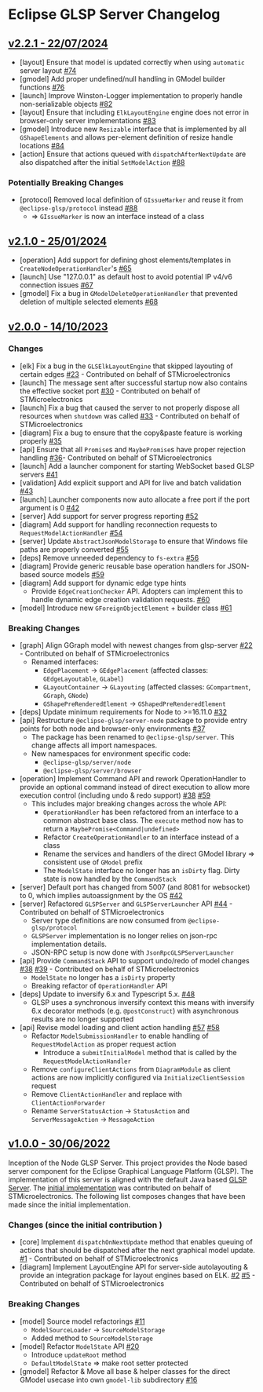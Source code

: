 # Eclipse GLSP Server Changelog

## [v2.2.1 - 22/07/2024](https://github.com/eclipse-glsp/glsp-server-node/releases/tag/v2.2.1)

-   [layout] Ensure that model is updated correctly when using `automatic` server layout [#74](https://github.com/eclipse-glsp/glsp-server-node/pull/74)
-   [gmodel] Add proper undefined/null handling in GModel builder functions [#76](https://github.com/eclipse-glsp/glsp-server-node/pull/76)
-   [launch] Improve Winston-Logger implementation to properly handle non-serializable objects [#82](https://github.com/eclipse-glsp/glsp-server-node/pull/82)
-   [layout] Ensure that including `ElkLayoutEngine` engine does not error in browser-only server implementations [#83](https://github.com/eclipse-glsp/glsp-server-node/pull/83)
-   [gmodel] Introduce new `Resizable` interface that is implemented by all `GShapeElements` and allows per-element definition of resize handle locations [#84](https://github.com/eclipse-glsp/glsp-server-node/pull/84)
-   [action] Ensure that actions queued with `dispatchAfterNextUpdate` are also dispatched after the initial `SetModelAction` [#88](https://github.com/eclipse-glsp/glsp-server-node/pull/88)

### Potentially Breaking Changes

-   [protocol] Removed local definition of `GIssueMarker` and reuse it from `@eclipse-glsp/protocol` instead [#88](https://github.com/eclipse-glsp/glsp-server-node/pull/88)
    -   => `GIssueMarker` is now an interface instead of a class

## [v2.1.0 - 25/01/2024](https://github.com/eclipse-glsp/glsp-server-node/releases/tag/v2.1.0)

-   [operation] Add support for defining ghost elements/templates in `CreateNodeOperationHandler`'s [#65](https://github.com/eclipse-glsp/glsp-server-node/pull/65)
-   [launch] Use "127.0.0.1" as default host to avoid potential IP v4/v6 connection issues [#67](https://github.com/eclipse-glsp/glsp-server-node/pull/67)
-   [gmodel] Fix a bug in `GModelDeleteOperationHandler` that prevented deletion of multiple selected elements [#68](https://github.com/eclipse-glsp/glsp-server-node/pull/68)

## [v2.0.0 - 14/10/2023](<(https://github.com/eclipse-glsp/glsp-server-node/releases/tag/v2.0.0)>)

### Changes

-   [elk] Fix a bug in the `GLSElkLayoutEngine` that skipped layouting of certain edges [#23](https://github.com/eclipse-glsp/glsp-server-node/pull/23) - Contributed on behalf of STMicroelectronics
-   [launch] The message sent after successful startup now also contains the effective socket port [#30](https://github.com/eclipse-glsp/glsp-server-node/pull/30) - Contributed on behalf of STMicroelectronics
-   [launch] Fix a bug that caused the server to not properly dispose all resources when `shutdown` was called [#33](https://github.com/eclipse-glsp/glsp-server-node/pull/33) - Contributed on behalf of STMicroelectronics
-   [diagram] Fix a bug to ensure that the copy&paste feature is working properly [#35](https://github.com/eclipse-glsp/glsp-server-node/pull/35)
-   [api] Ensure that all `Promise`s and `MaybePromise`s have proper rejection handling [#36](https://github.com/eclipse-glsp/glsp-server-node/pull/36)- Contributed on behalf of STMicroelectronics
-   [launch] Add a launcher component for starting WebSocket based GLSP servers [#41](https://github.com/eclipse-glsp/glsp-server-node/pull/41)
-   [validation] Add explicit support and API for live and batch validation [#43](https://github.com/eclipse-glsp/glsp-server-node/pull/43)
-   [launch] Launcher components now auto allocate a free port if the port argument is 0 [#42](https://github.com/eclipse-glsp/glsp-server-node/pull/42)
-   [server] Add support for server progress reporting [#52](https://github.com/eclipse-glsp/glsp-server-node/pull/52)
-   [diagram] Add support for handling reconnection requests to `RequestModelActionHandler` [#54](https://github.com/eclipse-glsp/glsp-server-node/pull/54/)
-   [server] Update `AbstractJsonModelStorage` to ensure that Windows file paths are properly converted [#55](https://github.com/eclipse-glsp/glsp-server-node/pull/55)
-   [deps] Remove unneeded dependency to `fs-extra` [#56](https://github.com/eclipse-glsp/glsp-server-node/pull/56)
-   [diagram] Provide generic reusable base operation handlers for JSON-based source models [#59](https://github.com/eclipse-glsp/glsp-server-node/pull/59)
-   [diagram] Add support for dynamic edge type hints
    -   Provide `EdgeCreationChecker` API. Adopters can implement this to handle dynamic edge creation validation requests. [#60](https://github.com/eclipse-glsp/glsp-server-node/pull/60)
-   [model] Introduce new `GForeignObjectElement` + builder class [#61](https://github.com/eclipse-glsp/glsp-server-node/pull/61)

### Breaking Changes

-   [graph] Align GGraph model with newest changes from glsp-server [#22](https://github.com/eclipse-glsp/glsp-server-node/pull/22) - Contributed on behalf of STMicroelectronics
    -   Renamed interfaces:
        -   `EdgePlacement` -> `GEdgePlacement` (affected classes: `GEdgeLayoutable`, `GLabel`)
        -   `GLayoutContainer` -> `GLayouting` (affected classes: `GCompartment`, `GGraph`, `GNode`)
        -   `GShapePreRenderedElement` -> `GShapedPreRenderedElement`
-   [deps] Update minimum requirements for Node to >=16.11.0 [#32](https://github.com/eclipse-glsp/glsp-client/pull/32)
-   [api] Restructure `@eclipse-glsp/server-node` package to provide entry points for both node and browser-only environments [#37](https://github.com/eclipse-glsp/glsp-server-node/pull/37)
    -   The package has been renamed to `@eclipse-glsp/server`. This change affects all import namespaces.
    -   New namespaces for environment specific code:
        -   `@eclipse-glsp/server/node`
        -   `@eclipse-glsp/server/browser`
-   [operation] Implement Command API and rework OperationHandler to provide an optional command instead of direct execution to allow more execution control (including undo & redo support) [#38](https://github.com/eclipse-glsp/glsp-server-node/pull/38) [#59](https://github.com/eclipse-glsp/glsp-server-node/pull/59)
    -   This includes major breaking changes across the whole API:
        -   `OperationHandler` has been refactored from an interface to a common abstract base class. The `execute` method now has to return a `MaybePromise<Command|undefined>`
        -   Refactor `CreateOperationHandler` to an interface instead of a class
        -   Rename the services and handlers of the direct GModel library => consistent use of `GModel` prefix
        -   The `ModelState` interface no longer has an `isDirty` flag. Dirty state is now handled by the `CommandStack`
-   [server] Default port has changed from 5007 (and 8081 for websocket) to 0, which implies autoassignment by the OS [#42](https://github.com/eclipse-glsp/glsp-server-node/pull/42)
-   [server] Refactored `GLSPServer` and `GLSPServerLauncher` API [#44](https://github.com/eclipse-glsp/glsp-server-node/pull/44) - Contributed on behalf of STMicroelectronics
    -   Server type definitions are now consumed from `@eclipse-glsp/protocol`
    -   `GLSPServer` implementation is no longer relies on json-rpc implementation details.
    -   JSON-RPC setup is now done with `JsonRpcGLSPServerLauncher`
-   [api] Provide `CommandStack` API to support undo/redo of model changes [#38](https://github.com/eclipse-glsp/glsp-server-node/pull/38) [#39](https://github.com/eclipse-glsp/glsp-server-node/pull/39) - Contributed on behalf of STMicroelectronics
    -   `ModelState` no longer has a `isDirty` property
    -   Breaking refactor of `OperationHandler` API
-   [deps] Update to inversify 6.x and Typescript 5.x. [#48](https://github.com/eclipse-glsp/glsp-server-node/pull/48)
    -   GLSP uses a synchronous inversify context this means with inversify 6.x decorator methods (e.g. `@postConstruct`) with asynchronous results are no longer supported
-   [api] Revise model loading and client action handling [#57](https://github.com/eclipse-glsp/glsp-server-node/pull/57) [#58](https://github.com/eclipse-glsp/glsp-server-node/pull/58)
    -   Refactor `ModelSubmissionHandler` to enable handling of `RequestModelAction` as proper request action
        -   Introduce a `submitInitialModel` method that is called by the `RequestModelActionHandler`
    -   Remove `configureClientActions` from `DiagramModule` as client actions are now implicitly configured via `InitializeClientSession` request
    -   Remove `ClientActionHandler` and replace with `ClientActionForwarder`
    -   Rename `ServerStatusAction` -> `StatusAction` and `ServerMessageAction` -> `MessageAction`

## [v1.0.0 - 30/06/2022](https://github.com/eclipse-glsp/glsp-server-node/releases/tag/v1.0.0)

Inception of the Node GLSP Server.
This project provides the Node based server component for the Eclipse Graphical Language Platform (GLSP).
The implementation of this server is aligned with the default Java based [GLSP Server](https://github.com/eclipse-glsp/glsp-server).
The [initial implementation](https://github.com/eclipse-glsp/glsp-server-node/commit/4fba8e8beef07798a7eff27c9c04ca68583e5960) was contributed on behalf of STMicroelectronics.
The following list composes changes that have been made since the initial implementation.

### Changes (since the initial contribution )

-   [core] Implement `dispatchOnNextUpdate` method that enables queuing of actions that should be dispatched after the next graphical model update. [#1](https://github.com/eclipse-glsp/glsp-server-node/pull/1) - Contributed on behalf of STMicroelectronics
-   [diagram] Implement LayoutEngine API for server-side autolayouting & provide an integration package for layout engines based on ELK. [#2](https://github.com/eclipse-glsp/glsp-server-node/pull/2) [#5](https://github.com/eclipse-glsp/glsp-server-node/pull/5) - Contributed on behalf of STMicroelectronics

### Breaking Changes

-   [model] Source model refactorings [#11](https://github.com/eclipse-glsp/glsp-server-node/pull/11)
    -   `ModelSourceLoader` → `SourceModelStorage`
    -   Added method to `SourceModelStorage`
-   [model] Refactor `ModelState` API [#20](https://github.com/eclipse-glsp/glsp-server-node/pull/20)
    -   Introduce `updateRoot` method
    -   `DefaultModelState` => make root setter protected
-   [gmodel] Refactor & Move all base & helper classes for the direct GModel usecase into own `gmodel-lib` subdirectory [#16](https://github.com/eclipse-glsp/glsp-server-node/pull/16)
